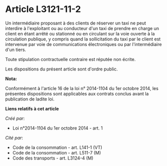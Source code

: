# Article L3121-11-2

Un intermédiaire proposant à des clients de réserver un taxi ne peut interdire à l'exploitant ou au conducteur d'un taxi de
prendre en charge un client en étant arrêté ou stationné ou en circulant sur la voie ouverte à la circulation publique, y
compris quand la sollicitation du taxi par le client est intervenue par voie de communications électroniques ou par
l'intermédiaire d'un tiers.

Toute stipulation contractuelle contraire est réputée non écrite.

Les dispositions du présent article sont d'ordre public.

**Nota:**

Conformément à l'article 16 de la loi n° 2014-1104 du 1er octobre 2014, les présentes dispositions sont applicables aux
contrats conclus avant la publication de ladite loi.

**Liens relatifs à cet article**

_Créé par_:

  - Loi n°2014-1104 du 1er octobre 2014 - art. 1

_Cité par_:

  - Code de la consommation - art. L141-1 (VT)
  - Code de la consommation - art. L511-7 (M)
  - Code des transports - art. L3124-4 (M)
